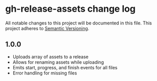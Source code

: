 # gh-release-assets change log

All notable changes to this project will be documented in this file.
This project adheres to [Semantic Versioning](http://semver.org/).

## 1.0.0

- Uploads array of assets to a release
- Allows for renaming assets while uploading
- Emits start, progress, and finish events for all files
- Error handling for missing files
